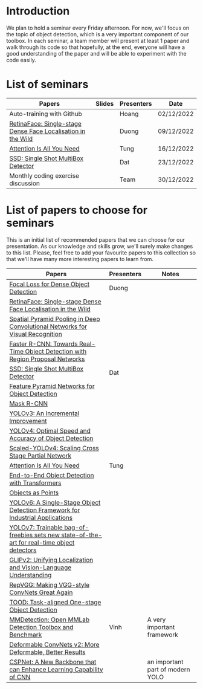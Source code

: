 # Introduction
We plan to hold a seminar every Friday afternoon. For now, we'll focus on the topic of object detection, which is a very important component of our toolbox. In each seminar, a team member will present at least 1 paper and walk through its code so that hopefully, at the end, everyone will have a good understanding of the paper and will be able to experiment with the code easily.

# List of seminars
| Papers                                                                                           | Slides | Presenters | Date       |
| ------------------------------------------------------------------------------------------------ | ------ | ---------- | ---------- |
| Auto-training with Github                                                                        |        | Hoang      | 02/12/2022 |
| [RetinaFace: Single-stage Dense Face Localisation in the Wild](https://arxiv.org/abs/1905.00641) |        | Duong      | 09/12/2022 |
| [Attention Is All You Need](https://arxiv.org/abs/1706.03762)                                    |        | Tung       | 16/12/2022 |
| [SSD: Single Shot MultiBox Detector](https://arxiv.org/abs/1512.02325)                           |        | Dat        | 23/12/2022 |
| Monthly coding exercise discussion                                                               |        | Team       | 30/12/2022 |


# List of papers to choose for seminars
This is an initial list of recommended papers that we can choose for our presentation. As our knowledge and skills grow, we'll surely make changes to this list. Please, feel free to add your favourite papers to this collection so that we'll have many more interesting papers to learn from.

| Papers                                                                                                                         | Presenters | Notes                            |
| ------------------------------------------------------------------------------------------------------------------------------ | ---------- | -------------------------------- |
| [Focal Loss for Dense Object Detection](https://arxiv.org/abs/1708.02002)                                                      | Duong      |                                  |
| [RetinaFace: Single-stage Dense Face Localisation in the Wild](https://arxiv.org/abs/1905.00641)                               |            |                                  |
| [Spatial Pyramid Pooling in Deep Convolutional Networks for Visual Recognition](https://arxiv.org/abs/1406.4729)               |            |                                  |
| [Faster R-CNN: Towards Real-Time Object Detection with Region Proposal Networks](https://arxiv.org/abs/1506.01497)             |            |                                  |
| [SSD: Single Shot MultiBox Detector](https://arxiv.org/abs/1512.02325)                                                         | Dat        |                                  |
| [Feature Pyramid Networks for Object Detection](https://arxiv.org/abs/1612.03144)                                              |            |                                  |
| [Mask R-CNN](https://arxiv.org/abs/1703.06870)                                                                                 |            |                                  |
| [YOLOv3: An Incremental Improvement](https://arxiv.org/abs/1804.02767)                                                         |            |                                  |
| [YOLOv4: Optimal Speed and Accuracy of Object Detection](https://arxiv.org/abs/2004.10934)                                     |            |                                  |
| [Scaled-YOLOv4: Scaling Cross Stage Partial Network](https://arxiv.org/abs/2011.08036)                                         |            |                                  |
| [Attention Is All You Need](https://arxiv.org/abs/1706.03762)                                                                  | Tung       |                                  |
| [End-to-End Object Detection with Transformers](https://arxiv.org/abs/2005.12872)                                              |            |                                  |
| [Objects as Points](https://arxiv.org/abs/1904.07850)                                                                          |            |                                  |
| [YOLOv6: A Single-Stage Object Detection Framework for Industrial Applications](https://arxiv.org/abs/2209.02976)              |            |                                  |
| [YOLOv7: Trainable bag-of-freebies sets new state-of-the-art for real-time object detectors](https://arxiv.org/abs/2207.02696) |            |                                  |
| [GLIPv2: Unifying Localization and Vision-Language Understanding](https://arxiv.org/abs/2206.05836)                            |            |                                  |
| [RepVGG: Making VGG-style ConvNets Great Again](https://arxiv.org/abs/2101.03697)                                              |            |                                  |
| [TOOD: Task-aligned One-stage Object Detection](https://arxiv.org/abs/2108.07755)                                              |            |                                  |
| [MMDetection: Open MMLab Detection Toolbox and Benchmark](https://arxiv.org/abs/1906.07155)                                    | Vinh       | A very important framework       |
| [Deformable ConvNets v2: More Deformable, Better Results](https://arxiv.org/abs/1811.11168)                                    |            |                                  |
| [CSPNet: A New Backbone that can Enhance Learning Capability of CNN](https://arxiv.org/abs/1911.11929)                         |            | an important part of modern YOLO |

